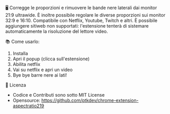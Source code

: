 🖥 Corregge le proporzioni e rimuovere le bande nere laterali dai monitor 21:9 ultrawide. È inoltre possibile regolare le diverse proporzioni sui monitor 32:9 e 16:10. Compatibile con Netflix, Youtube, Twitch e altri. È possibile aggiungere sitiweb non supportati: l'estensione tenterà di sistemare automaticamente la risoluzione del lettore video.

📚 Come usarlo:
1. Installa
2. Apri il popup (clicca sull'estensione)
3. Abilita netflix
4. Vai su netflix e apri un video
5. Bye bye barre nere ai lati!

💫 Licenza
- Codice e Contributi sono sotto MIT License
- Opensource: https://github.com/ptkdev/chrome-extension-aspectratio219